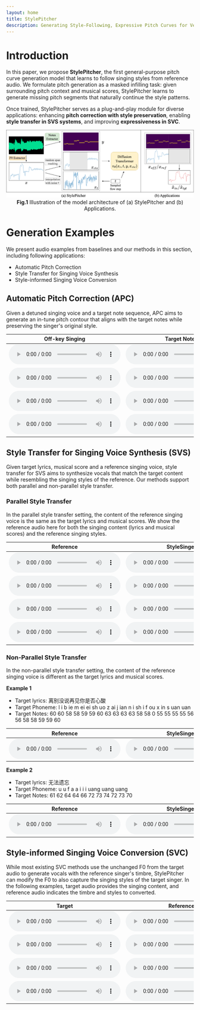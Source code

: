 ```yaml
---
layout: home
title: StylePitcher
description: Generating Style-Following, Expressive Pitch Curves for Versatile Singing Tasks
---
```


# Introduction

In this paper, we propose **StylePitcher**, the first general-purpose pitch curve generation model that learns to follow singing styles from reference audio. We formulate pitch generation as a masked infilling task: given surrounding pitch context and musical scores, StylePitcher learns to generate missing pitch segments that naturally continue the style patterns. 

Once trained, StylePitcher serves as a plug-and-play module for diverse applications: enhancing **pitch correction with style preservation**, enabling **style transfer in SVS systems**, and improving **expressiveness in SVC**.

<div align="center">
  <img src="figures/models.png" width=800 alt="">
  <figcaption><strong>Fig.1</strong> Illustration of the model architecture of (a) StylePitcher and (b) Applications.</figcaption>
</div>

# Generation Examples

We present audio examples from baselines and our methods in this section, including following applications:
* Automatic Pitch Correction
* Style Transfer for Singing Voice Synthesis
* Style-informed Singing Voice Conversion

## Automatic Pitch Correction (APC)

Given a detuned singing voice and a target note sequence, APC aims to generate an in-tune pitch contour that aligns with the target notes while preserving the singer's original style. 

<table class="audio-table">
  <thead>
    <tr class="header">
    <th>Off-key Singing</th>
    <th>Target Notes</th>
    <th>Diff-Pitcher</th>
    <th>StylePitcher</th>
    <th>StylePitcher (w/o smooth)</th>
    </tr>
  </thead>
  <tbody>
    <tr>
      <td><audio controls=""><source src="assets/demos/APC/f1_0.wav" type="audio/mpeg" /></audio></td>
      <td><audio controls=""><source src="assets/demos/APC/f1_0_midi.wav" type="audio/mpeg" /></audio></td>
      <td><audio controls=""><source src="assets/demos/APC/f1_0_tuned.wav" type="audio/mpeg" /></audio></td>
      <td><audio controls=""><source src="assets/demos/APC/f1_0_tnued_ours.wav" type="audio/mpeg" /></audio></td>
      <td><audio controls=""><source src="assets/demos/APC/f1_0_tnued_ours_unsmooth.wav" type="audio/mpeg" /></audio></td>
    </tr>
    <tr>
      <td><audio controls=""><source src="assets/demos/APC/f3_16.wav" type="audio/mpeg" /></audio></td>
      <td><audio controls=""><source src="assets/demos/APC/f3_16_midi.wav" type="audio/mpeg" /></audio></td>
      <td><audio controls=""><source src="assets/demos/APC/f3_16_tuned.wav" type="audio/mpeg" /></audio></td>
      <td><audio controls=""><source src="assets/demos/APC/f3_16_tnued_ours.wav" type="audio/mpeg" /></audio></td>
      <td><audio controls=""><source src="assets/demos/APC/f3_16_tnued_ours_unsmooth.wav" type="audio/mpeg" /></audio></td>
    </tr>
    <tr>
      <td><audio controls=""><source src="assets/demos/APC/m2_1.wav" type="audio/mpeg" /></audio></td>
      <td><audio controls=""><source src="assets/demos/APC/m2_1_midi.wav" type="audio/mpeg" /></audio></td>
      <td><audio controls=""><source src="assets/demos/APC/m2_1_tuned.wav" type="audio/mpeg" /></audio></td>
      <td><audio controls=""><source src="assets/demos/APC/m2_1_tnued_ours.wav" type="audio/mpeg" /></audio></td>
      <td><audio controls=""><source src="assets/demos/APC/m2_1_tnued_ours_unsmooth.wav" type="audio/mpeg" /></audio></td>
    </tr>
    <tr>
      <td><audio controls=""><source src="assets/demos/APC/m2_9.wav" type="audio/mpeg" /></audio></td>
      <td><audio controls=""><source src="assets/demos/APC/m2_9_midi.wav" type="audio/mpeg" /></audio></td>
      <td><audio controls=""><source src="assets/demos/APC/m2_9_tuned.wav" type="audio/mpeg" /></audio></td>
      <td><audio controls=""><source src="assets/demos/APC/m2_9_tnued_ours.wav" type="audio/mpeg" /></audio></td>
      <td><audio controls=""><source src="assets/demos/APC/m2_9_tnued_ours_unsmooth.wav" type="audio/mpeg" /></audio></td>
    </tr>
  </tbody>
</table>

## Style Transfer for Singing Voice Synthesis (SVS)

Given target lyrics, musical score and a reference singing voice, style transfer for SVS aims to synthesize vocals that match the target content while resembling the singing styles of the reference. Our methods support both parallel and non-parallel style transfer.

### Parallel Style Transfer
In the parallel style transfer setting, the content of the reference singing voice is the same as the target lyrics and musical scores. We show the reference audio here for both the singing content (lyrics and musical scores) and the reference singing styles.

<table class="audio-table">
  <thead>
    <tr class="header">
    <th>Reference</th>
    <th>StyleSinger</th>
    <th>StylePitcher</th>
    <th>StylePitcher (w/o smooth)</th>
    </tr>
  </thead>
  <tbody>
    <tr>
      <td><audio controls=""><source src="assets/demos/SVS/data_3020_original.wav" type="audio/mpeg" /></audio></td>
      <td><audio controls=""><source src="assets/demos/SVS/data_3020_stylesinger.wav" type="audio/mpeg" /></audio></td>
      <td><audio controls=""><source src="assets/demos/SVS/data_3020_ours.wav" type="audio/mpeg" /></audio></td>
      <td><audio controls=""><source src="assets/demos/SVS/data_3020_ours_unsmooth.wav" type="audio/mpeg" /></audio></td>
    </tr>
    <tr>
      <td><audio controls=""><source src="assets/demos/SVS/data_1110_original.wav" type="audio/mpeg" /></audio></td>
      <td><audio controls=""><source src="assets/demos/SVS/data_1110_stylesinger.wav" type="audio/mpeg" /></audio></td>
      <td><audio controls=""><source src="assets/demos/SVS/data_1110_ours.wav" type="audio/mpeg" /></audio></td>
      <td><audio controls=""><source src="assets/demos/SVS/data_1110_ours_unsmooth.wav" type="audio/mpeg" /></audio></td>
    </tr>
    <tr>
      <td><audio controls=""><source src="assets/demos/SVS/data_4230_original.wav" type="audio/mpeg" /></audio></td>
      <td><audio controls=""><source src="assets/demos/SVS/data_4230_stylesinger.wav" type="audio/mpeg" /></audio></td>
      <td><audio controls=""><source src="assets/demos/SVS/data_4230_ours.wav" type="audio/mpeg" /></audio></td>
      <td><audio controls=""><source src="assets/demos/SVS/data_4230_ours_unsmooth.wav" type="audio/mpeg" /></audio></td>
    </tr>
    <tr>
      <td><audio controls=""><source src="assets/demos/SVS/data_6900_original.wav" type="audio/mpeg" /></audio></td>
      <td><audio controls=""><source src="assets/demos/SVS/data_6900_stylesinger.wav" type="audio/mpeg" /></audio></td>
      <td><audio controls=""><source src="assets/demos/SVS/data_6900_ours.wav" type="audio/mpeg" /></audio></td>
      <td><audio controls=""><source src="assets/demos/SVS/data_6900_ours_unsmooth.wav" type="audio/mpeg" /></audio></td>
    </tr>
  </tbody>
</table>

### Non-Parallel Style Transfer
In the non-parallel style transfer setting, the content of the reference singing voice is different as the target lyrics and musical scores. 

**Example 1**

* Target lyrics: 离别没说再见<AP>你是否心酸
* Target Phoneme: l i b ie m ei ei sh uo z ai j ian <AP> n i sh i f ou x in s uan uan
* Target Notes: 60 60 58 58 59 59 60 63 63 63 63 58 58 0 55 55 55 55 56 56 58 58 59 59 60

<table class="audio-table">
  <thead>
    <tr class="header">
    <th>Reference</th>
    <th>StyleSinger</th>
    <th>StylePitcher</th>
    <th>StylePitcher (w/o smooth)</th>
    </tr>
  </thead>
  <tbody>
    <tr>
      <td><audio controls=""><source src="assets/demos/SVS_non_parallel/data_3450_original.wav" type="audio/mpeg" /></audio></td>
      <td><audio controls=""><source src="assets/demos/SVS_non_parallel/data_0_gen_stylesinger.wav" type="audio/mpeg" /></audio></td>
      <td><audio controls=""><source src="assets/demos/SVS_non_parallel/data_0_ours.wav" type="audio/mpeg" /></audio></td>
      <td><audio controls=""><source src="assets/demos/SVS_non_parallel/data_0_ours_unsmooth.wav" type="audio/mpeg" /></audio></td>
    </tr>
  </tbody>
</table>

**Example 2**
* Target lyrics: 无法遗忘
* Target Phoneme: u u f a a i i i uang uang uang
* Target Notes: 61 62 64 64 66 72 73 74 72 73 70

<table class="audio-table">
  <thead>
    <tr class="header">
    <th>Reference</th>
    <th>StyleSinger</th>
    <th>StylePitcher</th>
    <th>StylePitcher (w/o smooth)</th>
    </tr>
  </thead>
  <tbody>
    <tr>
      <td><audio controls=""><source src="assets/demos/SVS_non_parallel/f5_arpeggios_vibrato_a.wav" type="audio/mpeg" /></audio></td>
      <td><audio controls=""><source src="assets/demos/SVS_non_parallel/data_240_gen_stylesinger.wav" type="audio/mpeg" /></audio></td>
      <td><audio controls=""><source src="assets/demos/SVS_non_parallel/data_240_ours.wav" type="audio/mpeg" /></audio></td>
      <td><audio controls=""><source src="assets/demos/SVS_non_parallel/data_240_ours_unsmooth.wav" type="audio/mpeg" /></audio></td>
    </tr>
  </tbody>
</table>

## Style-informed Singing Voice Conversion (SVC)
While most existing SVC methods use the unchanged F0 from the target audio to generate vocals with the reference singer's timbre, StylePitcher can modify the F0 to also capture the singing styles of the target singer. In the following examples, target audio provides the singing content, and reference audio indicates the timbre and styles to converted.

<table class="audio-table">
  <thead>
    <tr class="header">
    <th>Target</th>
    <th>Reference</th>
    <th>In-house SVC</th>
    <th>StylePitcher</th>
    <th>StylePitcher (w/o smooth)</th>
    </tr>
  </thead>
  <tbody>
    <tr>
      <td><audio controls=""><source src="assets/demos/SVC/data_6330_original.wav" type="audio/mpeg" /></audio></td>
      <td><audio controls=""><source src="assets/demos/SVC/data_6980_original.wav" type="audio/mpeg" /></audio></td>
      <td><audio controls=""><source src="assets/demos/SVC/data_6330_singer=6980.wav" type="audio/mpeg" /></audio></td>
      <td><audio controls=""><source src="assets/demos/SVC/data_6330_singer=6980_ours.wav" type="audio/mpeg" /></audio></td>
      <td><audio controls=""><source src="assets/demos/SVC/data_6330_singer=6980_ours_unsmooth.wav" type="audio/mpeg" /></audio></td>
    </tr>
    <tr>
      <td><audio controls=""><source src="assets/demos/SVC/data_4740_original.wav" type="audio/mpeg" /></audio></td>
      <td><audio controls=""><source src="assets/demos/SVC/data_6770_original.wav" type="audio/mpeg" /></audio></td>
      <td><audio controls=""><source src="assets/demos/SVC/data_4740_singer=6770.wav" type="audio/mpeg" /></audio></td>
      <td><audio controls=""><source src="assets/demos/SVC/data_4740_singer=6770_ours.wav" type="audio/mpeg" /></audio></td>
      <td><audio controls=""><source src="assets/demos/SVC/data_4740_singer=6770_ours_unsmooth.wav" type="audio/mpeg" /></audio></td>
    </tr>
    <tr>
      <td><audio controls=""><source src="assets/demos/SVC/data_480_original.wav" type="audio/mpeg" /></audio></td>
      <td><audio controls=""><source src="assets/demos/SVC/data_3450_original.wav" type="audio/mpeg" /></audio></td>
      <td><audio controls=""><source src="assets/demos/SVC/data_480_singer=3450.wav" type="audio/mpeg" /></audio></td>
      <td><audio controls=""><source src="assets/demos/SVC/data_480_singer=3450_ours.wav" type="audio/mpeg" /></audio></td>
      <td><audio controls=""><source src="assets/demos/SVC/data_480_singer=3450_ours_unsmooth.wav" type="audio/mpeg" /></audio></td>
    </tr>
    <tr>
      <td><audio controls=""><source src="assets/demos/SVC/data_300_original.wav" type="audio/mpeg" /></audio></td>
      <td><audio controls=""><source src="assets/demos/SVC/data_vibrato_original.wav" type="audio/mpeg" /></audio></td>
      <td><audio controls=""><source src="assets/demos/SVC/data_300_singer=vibrato.wav" type="audio/mpeg" /></audio></td>
      <td><audio controls=""><source src="assets/demos/SVC/data_300_singer=vibrato_ours.wav" type="audio/mpeg" /></audio></td>
      <td><audio controls=""><source src="assets/demos/SVC/data_300_singer=vibrato_ours_unsmooth.wav" type="audio/mpeg" /></audio></td>
    </tr>
  </tbody>
</table>

[jekyll-organization]: https://github.com/jekyll
